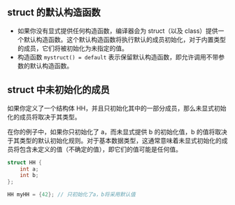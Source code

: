 ## struct 的默认构造函数

- 如果你没有显式提供任何构造函数，编译器会为 struct（以及 class）提供一个默认构造函数。这个默认构造函数将执行默认的成员初始化，对于内置类型的成员，它们将被初始化为未指定的值。
- 构造函数 `mystruct() = default` 表示保留默认构造函数，即允许调用不带参数的默认构造函数。

## struct 中未初始化的成员

如果你定义了一个结构体 HH，并且只初始化其中的一部分成员，那么未显式初始化的成员将取决于其类型。

在你的例子中，如果你只初始化了 a，而未显式提供 b 的初始化值，b 的值将取决于其类型的默认初始化规则。对于基本数据类型，这通常意味着未显式初始化的成员将包含未定义的值（不确定的值），即它们的值可能是任何值。

~~~cpp
struct HH {
    int a;
    int b;
};

HH myHH = {42}; // 只初始化了a，b将采用默认值
~~~

